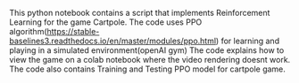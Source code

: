 This python notebook contains a script that implements Reinforcement Learning for the game Cartpole. 
The code uses PPO algorithm(https://stable-baselines3.readthedocs.io/en/master/modules/ppo.html) for learning and playing in a simulated environment(openAI gym)
The code explains how to view the game on a colab notebook where the video rendering doesnt work. 
The code also contains Training and Testing PPO model for cartpole game. 
